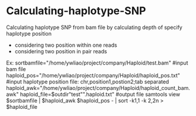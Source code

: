 # Calculating-haplotype-SNP
Calculating haplotype SNP from  bam file by calculating depth of  specify haplotype position
* considering two position within one reads
* considering two position in pair reads

Ex:
sortbamfile="/home/ywliao/project/company/Haploid/test.bam" #input bam file
haploid_pos="/home/ywliao/project/company/Haploid/haploid_pos.txt" #input haplotype position file: chr,position1,postion2;tab separated
haploid_awk="/home/ywliao/project/company/Haploid/haploid_count_bam.awk"
haploid_file=$outdir"test"".haploid.txt" #output file
samtools view $sortbamfile | $haploid_awk $haploid_pos - | sort -k1,1 -k 2,2n > $haploid_file

